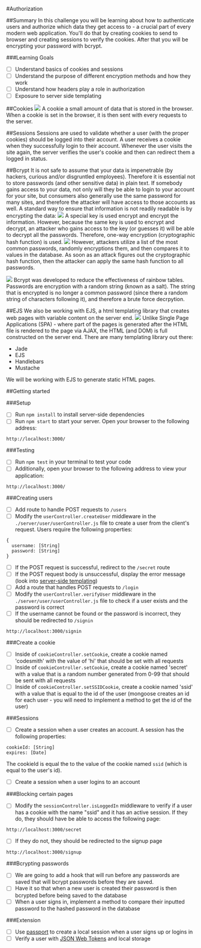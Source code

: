 #Authorization

##Summary
In this challenge you will be learning about how to authenticate users and authorize which data they get access to - a crucial part of every modern web application. You'll do that by creating cookies to send to browser and creating sessions to verify the cookies. After that you will be encrypting your password with bcrypt.

###Learning Goals
- [ ] Understand basics of cookies and sessions
- [ ] Understand the purpose of different encryption methods and how they work
- [ ] Understand how headers play a role in authorization
- [ ] Exposure to server side templating

##Cookies
![](http://s.ravelrumba.com/uploads/2010/02/cookie-header-image1.png)
A cookie a small amount of data that is stored in the browser. When a cookie is set in the browser, it is then sent with every requests to the server.

##Sessions
Sessions are used to validate whether a user (with the proper cookies) should be logged into their account. A user receives a cookie when they successfully login to their account. Whenever the user visits the site again, the server verifies the user's cookie and then can redirect them a logged in status.


##Bcrypt
It is not safe to assume that your data is impenetrable (by hackers, curious and/or disgruntled employees). Therefore it is essential not to store passwords (and other sensitive data) in plain text. If somebody gains access to your data, not only will they be able to login to your account for your site, but consumers also generally use the same password for many sites, and therefore the attacker will have access to those accounts as well. A standard way to ensure that information is not readily readable is by encrypting the data:
![](https://i-msdn.sec.s-msft.com/dynimg/IC168364.gif)
A special key is used encrypt and encrypt the information. However, because the same key is used to encrypt and decrypt, an attacker who gains access to the key (or guesses it) will be able to decrypt all the passwords. Therefore, one-way encryption (cryptographic hash function) is used.
![](https://upload.wikimedia.org/wikipedia/commons/2/2b/Cryptographic_Hash_Function.svg)
However, attackers utilize a list of the most common passwords, randomly encryptions them, and then compares it to values in the database. As soon as an attack figures out the cryptographic hash function, then the attacker can apply the same hash function to all passwords.

![](http://3.bp.blogspot.com/-MZXxu6K5kmw/UpYnwO89WEI/AAAAAAAAAAU/gjQza5sXz48/s1600/password_hashing.png)
Bcrypt was developed to reduce the effectiveness of rainbow tables. Passwords are encryption with a random string (known as a salt). The string that is encrypted is no longer a common password (since there a random string of characters following it), and therefore a brute force decrpytion.

##EJS
We also be working with EJS, a html templating library that creates web pages with variable content on the server end.
![](http://www.michaelgallego.fr/images/posts/2012-11-26-client-side-1.png)
Unlike Single Page Applications (SPA) - where part of the pages is generated after the HTML file is rendered to the page via AJAX, the HTML (and DOM) is full constructed on the server end. There are many templating library out there:

 - Jade
 - EJS
 - Handlebars
 - Mustache

We will be working with EJS to generate static HTML pages.

##Getting started

###Setup
- [ ] Run ```npm install``` to install server-side dependencies
- [ ] Run ```npm start``` to start your server. Open your browser to the following address:
````
http://localhost:3000/
````

###Testing
- [ ] Run ```npm test``` in your terminal to test your code
- [ ] Additionally, open your browser to the following address to view your application:
````
http://localhost:3000/
````

###Creating users
- [ ] Add route to handle POST requests to ```/users```
- [ ] Modify the ```userController.createUser``` middleware in the ```./server/user/userController.js``` file to create a user from the client's request. Users require the following properties:
````
{
  username: [String]
  password: [String]
}
````
- [ ] If the POST request is successful, redirect to the ```/secret``` route
- [ ] If the POST request body is unsuccessful, display the error message (look into [server-side templating](http://www.embeddedjs.com/))
- [ ] Add a route that handles POST requests to ```/login```
- [ ] Modify the ```userController.verifyUser``` middleware in the ```./server/user/userController.js``` file to check if a user exists and the password is correct
- [ ] If the username cannot be found or the password is incorrect, they should be redirected to ```/signin```
````
http://localhost:3000/signin
````

###Create a cookie
- [ ] Inside of ```cookieController.setCookie```, create a cookie named 'codesmith' with the value of 'hi' that should be set with all requests
- [ ] Inside of ```cookieController.setCookie```, create a cookie named 'secret' with a value that is a random number generated from 0-99 that should be sent with all requests
- [ ] Inside of ```cookieController.setSSIDCookie```, create a cookie named 'ssid' with a value that is equal to the id of the user (mongoose creates an id for each user - you will need to implement a method to get the id of the user)

###Sessions
- [ ] Create a session when a user creates an account. A session has the following properties:
````
cookieId: [String]
expires: [Date]
````
The cookieId is equal the to the value of the cookie named ```ssid``` (which is equal to the user's id).
- [ ] Create a session when a user logins to an account

###Blocking certain pages
- [ ] Modify the ```sessionController.isLoggedIn``` middleware to verify if a user has a cookie with the name "ssid" and it has an active session. If they do, they should have be able to access the following page:
````
http://localhost:3000/secret
````
- [ ] If they do not, they should be redirected to the signup page
````
http://localhost:3000/signup
````

###Bcrypting passwords
- [ ] We are going to add a hook that will run before any passwords are saved that will bcrypt passwords before they are saved.
- [ ] Have it so that when a new user is created their password is then bcrypted before being saved to the database
- [ ] When a user signs in, implement a method to compare their inputted password to the hashed password in the database

###Extension
- [ ] Use [passport](http://passportjs.org/) to create a local session when a user signs up or logins in
- [ ] Verify a user with [JSON Web Tokens](https://en.wikipedia.org/wiki/JWT) and local storage
